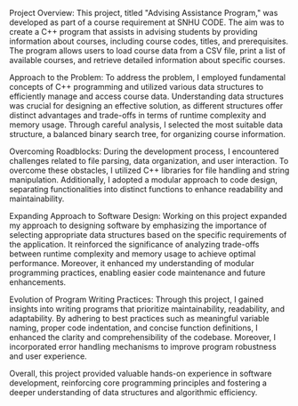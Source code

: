 Project Overview:
This project, titled "Advising Assistance Program," was developed as part of a course requirement at SNHU CODE. The aim was to create a C++ program that assists in advising students by providing information about courses, including course codes, titles, and prerequisites. The program allows users to load course data from a CSV file, print a list of available courses, and retrieve detailed information about specific courses.

Approach to the Problem:
To address the problem, I employed fundamental concepts of C++ programming and utilized various data structures to efficiently manage and access course data. Understanding data structures was crucial for designing an effective solution, as different structures offer distinct advantages and trade-offs in terms of runtime complexity and memory usage. Through careful analysis, I selected the most suitable data structure, a balanced binary search tree, for organizing course information.

Overcoming Roadblocks:
During the development process, I encountered challenges related to file parsing, data organization, and user interaction. To overcome these obstacles, I utilized C++ libraries for file handling and string manipulation. Additionally, I adopted a modular approach to code design, separating functionalities into distinct functions to enhance readability and maintainability.

Expanding Approach to Software Design:
Working on this project expanded my approach to designing software by emphasizing the importance of selecting appropriate data structures based on the specific requirements of the application. It reinforced the significance of analyzing trade-offs between runtime complexity and memory usage to achieve optimal performance. Moreover, it enhanced my understanding of modular programming practices, enabling easier code maintenance and future enhancements.

Evolution of Program Writing Practices:
Through this project, I gained insights into writing programs that prioritize maintainability, readability, and adaptability. By adhering to best practices such as meaningful variable naming, proper code indentation, and concise function definitions, I enhanced the clarity and comprehensibility of the codebase. Moreover, I incorporated error handling mechanisms to improve program robustness and user experience.

Overall, this project provided valuable hands-on experience in software development, reinforcing core programming principles and fostering a deeper understanding of data structures and algorithmic efficiency.
